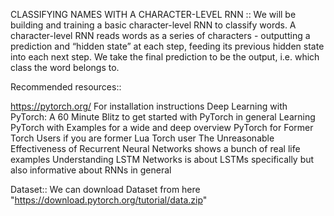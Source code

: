
CLASSIFYING NAMES WITH A CHARACTER-LEVEL RNN :: We will be building and training a basic character-level RNN to classify words. A character-level RNN reads words as a series of characters - outputting a prediction and “hidden state” at each step, feeding its previous hidden state into each next step. We take the final prediction to be the output, i.e. which class the word belongs to.

Recommended resources::

https://pytorch.org/ For installation instructions
Deep Learning with PyTorch: A 60 Minute Blitz to get started with PyTorch in general
Learning PyTorch with Examples for a wide and deep overview
PyTorch for Former Torch Users if you are former Lua Torch user
The Unreasonable Effectiveness of Recurrent Neural Networks shows a bunch of real life examples
Understanding LSTM Networks is about LSTMs specifically but also informative about RNNs in general

Dataset:: We can download Dataset from here "https://download.pytorch.org/tutorial/data.zip"
